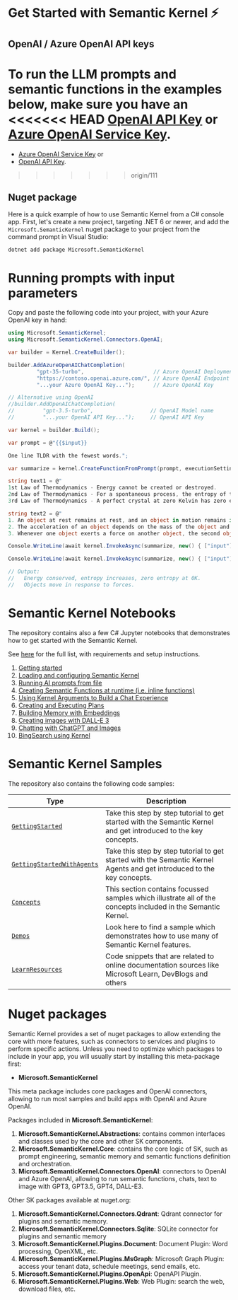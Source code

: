 # Get Started with Semantic Kernel ⚡

## OpenAI / Azure OpenAI API keys

To run the LLM prompts and semantic functions in the examples below, make sure
you have an
<<<<<<< HEAD
[OpenAI API Key](https://platform.openai.com) or
[Azure OpenAI Service Key](https://learn.microsoft.com/azure/cognitive-services/openai/quickstart?pivots=rest-api).
=======

- [Azure OpenAI Service Key](https://learn.microsoft.com/azure/cognitive-services/openai/quickstart?pivots=rest-api) or
- [OpenAI API Key](https://platform.openai.com).
>>>>>>> origin/111

## Nuget package

Here is a quick example of how to use Semantic Kernel from a C# console app.
First, let's create a new project, targeting .NET 6 or newer, and add the
`Microsoft.SemanticKernel` nuget package to your project from the command prompt
in Visual Studio:

    dotnet add package Microsoft.SemanticKernel

# Running prompts with input parameters

Copy and paste the following code into your project, with your Azure OpenAI key in hand:

```csharp
using Microsoft.SemanticKernel;
using Microsoft.SemanticKernel.Connectors.OpenAI;

var builder = Kernel.CreateBuilder();

builder.AddAzureOpenAIChatCompletion(
         "gpt-35-turbo",                      // Azure OpenAI Deployment Name
         "https://contoso.openai.azure.com/", // Azure OpenAI Endpoint
         "...your Azure OpenAI Key...");      // Azure OpenAI Key

// Alternative using OpenAI
//builder.AddOpenAIChatCompletion(
//         "gpt-3.5-turbo",                  // OpenAI Model name
//         "...your OpenAI API Key...");     // OpenAI API Key

var kernel = builder.Build();

var prompt = @"{{$input}}

One line TLDR with the fewest words.";

var summarize = kernel.CreateFunctionFromPrompt(prompt, executionSettings: new OpenAIPromptExecutionSettings { MaxTokens = 100 });

string text1 = @"
1st Law of Thermodynamics - Energy cannot be created or destroyed.
2nd Law of Thermodynamics - For a spontaneous process, the entropy of the universe increases.
3rd Law of Thermodynamics - A perfect crystal at zero Kelvin has zero entropy.";

string text2 = @"
1. An object at rest remains at rest, and an object in motion remains in motion at constant speed and in a straight line unless acted on by an unbalanced force.
2. The acceleration of an object depends on the mass of the object and the amount of force applied.
3. Whenever one object exerts a force on another object, the second object exerts an equal and opposite on the first.";

Console.WriteLine(await kernel.InvokeAsync(summarize, new() { ["input"] = text1 }));

Console.WriteLine(await kernel.InvokeAsync(summarize, new() { ["input"] = text2 }));

// Output:
//   Energy conserved, entropy increases, zero entropy at 0K.
//   Objects move in response to forces.
```

# Semantic Kernel Notebooks

The repository contains also a few C# Jupyter notebooks that demonstrates
how to get started with the Semantic Kernel.

See [here](./notebooks/README.md) for the full list, with
requirements and setup instructions.

1. [Getting started](./notebooks/00-getting-started.ipynb)
2. [Loading and configuring Semantic Kernel](./notebooks/01-basic-loading-the-kernel.ipynb)
3. [Running AI prompts from file](./notebooks/02-running-prompts-from-file.ipynb)
4. [Creating Semantic Functions at runtime (i.e. inline functions)](./notebooks/03-semantic-function-inline.ipynb)
5. [Using Kernel Arguments to Build a Chat Experience](./notebooks/04-kernel-arguments-chat.ipynb)
6. [Creating and Executing Plans](./notebooks/05-using-the-planner.ipynb)
7. [Building Memory with Embeddings](./notebooks/06-memory-and-embeddings.ipynb)
8. [Creating images with DALL-E 3](./notebooks/07-DALL-E-3.ipynb)
9. [Chatting with ChatGPT and Images](./notebooks/08-chatGPT-with-DALL-E-3.ipynb)
10. [BingSearch using Kernel](./notebooks/10-RAG-with-BingSearch.ipynb)

# Semantic Kernel Samples

The repository also contains the following code samples:

| Type                                                                       | Description                                                                                                            |
| -------------------------------------------------------------------------- | ---------------------------------------------------------------------------------------------------------------------- |
| [`GettingStarted`](./samples/GettingStarted/README.md)                     | Take this step by step tutorial to get started with the Semantic Kernel and get introduced to the key concepts.        |
| [`GettingStartedWithAgents`](./samples/GettingStartedWithAgents/README.md) | Take this step by step tutorial to get started with the Semantic Kernel Agents and get introduced to the key concepts. |
| [`Concepts`](./samples/Concepts/README.md)                                 | This section contains focussed samples which illustrate all of the concepts included in the Semantic Kernel.           |
| [`Demos`](./samples/Demos/README.md)                                       | Look here to find a sample which demonstrates how to use many of Semantic Kernel features.                              |
| [`LearnResources`](./samples/LearnResources/README.md)                     | Code snippets that are related to online documentation sources like Microsoft Learn, DevBlogs and others               |

# Nuget packages

Semantic Kernel provides a set of nuget packages to allow extending the core with
more features, such as connectors to services and plugins to perform specific actions.
Unless you need to optimize which packages to include in your app, you will usually
start by installing this meta-package first:

- **Microsoft.SemanticKernel**

This meta package includes core packages and OpenAI connectors, allowing to run
most samples and build apps with OpenAI and Azure OpenAI.

Packages included in **Microsoft.SemanticKernel**:

1. **Microsoft.SemanticKernel.Abstractions**: contains common interfaces and classes
   used by the core and other SK components.
1. **Microsoft.SemanticKernel.Core**: contains the core logic of SK, such as prompt
   engineering, semantic memory and semantic functions definition and orchestration.
1. **Microsoft.SemanticKernel.Connectors.OpenAI**: connectors to OpenAI and Azure
   OpenAI, allowing to run semantic functions, chats, text to image with GPT3,
   GPT3.5, GPT4, DALL-E3.

Other SK packages available at nuget.org:

1. **Microsoft.SemanticKernel.Connectors.Qdrant**: Qdrant connector for
   plugins and semantic memory.
2. **Microsoft.SemanticKernel.Connectors.Sqlite**: SQLite connector for
   plugins and semantic memory
3. **Microsoft.SemanticKernel.Plugins.Document**: Document Plugin: Word processing,
   OpenXML, etc.
4. **Microsoft.SemanticKernel.Plugins.MsGraph**: Microsoft Graph Plugin: access your
   tenant data, schedule meetings, send emails, etc.
5. **Microsoft.SemanticKernel.Plugins.OpenApi**: OpenAPI Plugin.
6. **Microsoft.SemanticKernel.Plugins.Web**: Web Plugin: search the web, download
   files, etc.
